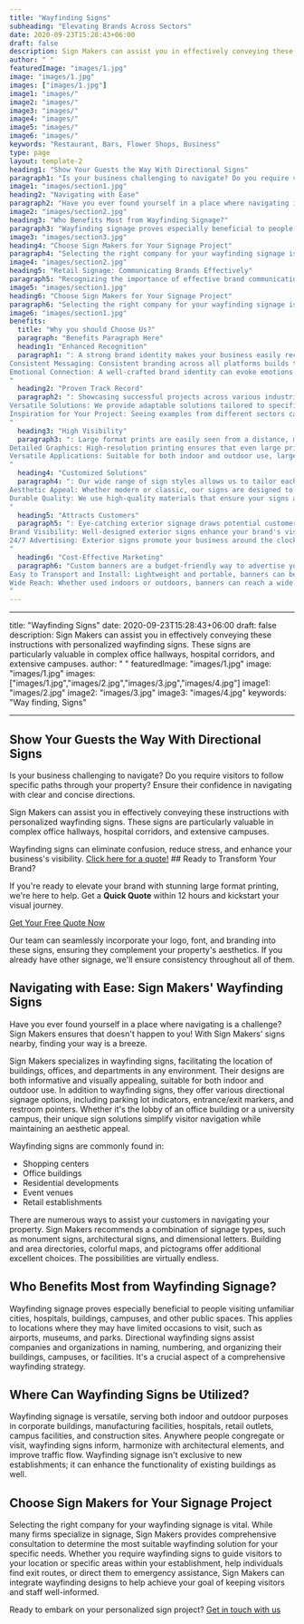 ```yaml
---
title: "Wayfinding Signs"
subheading: "Elevating Brands Across Sectors"
date: 2020-09-23T15:28:43+06:00
draft: false
description: Sign Makers can assist you in effectively conveying these instructions with personalized wayfinding signs. These signs are particularly valuable in complex office hallways, hospital corridors, and extensive campuses.
author: " "
featuredImage: "images/1.jpg"
image: "images/1.jpg"
images: ["images/1.jpg"]
image1: "images/"
image2: "images/"
image3: "images/"
image4: "images/"
image5: "images/"
image6: "images/"
keywords: "Restaurant, Bars, Flower Shops, Business"
type: page
layout: template-2
heading1: "Show Your Guests the Way With Directional Signs"
paragraph1: "Is your business challenging to navigate? Do you require visitors to follow specific paths through your property? Ensure their confidence in navigating with clear and concise directions.Sign Makers can assist you in effectively conveying these instructions with personalized wayfinding signs. These signs are particularly valuable in complex office hallways, hospital corridors, and extensive campuses. Wayfinding signs can eliminate confusion, reduce stress, and enhance your business's visibility."
image1: "images/section1.jpg"
heading2: "Navigating with Ease"
paragraph2: "Have you ever found yourself in a place where navigating is a challenge? Sign Makers ensures that doesn't happen to you! With Sign Makers' signs nearby, finding your way is a breeze. Sign Makers specializes in wayfinding signs, facilitating the location of buildings, offices, and departments in any environment. Their designs are both informative and visually appealing, suitable for both indoor and outdoor use. In addition to wayfinding signs, they offer various directional signage options, including parking lot indicators, entrance/exit markers, and restroom pointers. Whether it's the lobby of an office building or a university campus, their unique sign solutions simplify visitor navigation while maintaining an aesthetic appeal."
image2: "images/section2.jpg"
heading3: "Who Benefits Most from Wayfinding Signage?"
paragraph3: "Wayfinding signage proves especially beneficial to people visiting unfamiliar cities, hospitals, buildings, campuses, and other public spaces. This applies to locations where they may have limited occasions to visit, such as airports, museums, and parks. Directional wayfinding signs assist companies and organizations in naming, numbering, and organizing their buildings, campuses, or facilities. It's a crucial aspect of a comprehensive wayfinding strategy."
image3: "images/section3.jpg"
heading4: "Choose Sign Makers for Your Signage Project"
paragraph4: "Selecting the right company for your wayfinding signage is vital. While many firms specialize in signage, Sign Makers provides comprehensive consultation to determine the most suitable wayfinding solution for your specific needs. Whether you require wayfinding signs to guide visitors to your location or specific areas within your establishment, help individuals find exit routes, or direct them to emergency assistance, Sign Makers can integrate wayfinding designs to help achieve your goal of keeping visitors and staff well-informed."
image4: "images/section2.jpg"
heading5: "Retail Signage: Communicating Brands Effectively"
paragraph5: "Recognizing the importance of effective brand communication to the public, The Sign Makers has collaborated with individual retailers and national chains. Our experience informs future consultations, allowing us to extend our expertise to enhance your brand consistently. Continued investment in the latest sign-making technology and production techniques ensures the faithful retention of brand identity. Our services include feature signs, digitally printed wallpaper, murals, digital art, vinyl graphics, floor graphics, poster frames, and planning applications."
image5: "images/section1.jpg"
heading6: "Choose Sign Makers for Your Signage Project"
paragraph6: "Selecting the right company for your wayfinding signage is vital. While many firms specialize in signage, Sign Makers provides comprehensive consultation to determine the most suitable wayfinding solution for your specific needs. Whether you require wayfinding signs to guide visitors to your location or specific areas within your establishment, help individuals find exit routes, or direct them to emergency assistance, Sign Makers can integrate wayfinding designs to help achieve your goal of keeping visitors and staff well-informed."
image6: "images/section1.jpg"
benefits:
  title: "Why you should Choose Us?"
  paragraph: "Benefits Paragraph Here"
  heading1: "Enhanced Recognition"
  paragraph1: ": A strong brand identity makes your business easily recognizable, helping you stand out in a crowded market.
Consistent Messaging: Consistent branding across all platforms builds trust and loyalty among your customers.
Emotional Connection: A well-crafted brand identity can evoke emotions and create a deeper connection with your audience.
"
  heading2: "Proven Track Record"
  paragraph2: ": Showcasing successful projects across various industries demonstrates our experience and reliability.
Versatile Solutions: We provide adaptable solutions tailored to specific industry needs, ensuring your signage aligns perfectly with your business goals.
Inspiration for Your Project: Seeing examples from different sectors can inspire innovative ideas for your own signage needs.
"
  heading3: "High Visibility"
  paragraph3: ": Large format prints are easily seen from a distance, making them perfect for attracting attention in busy areas.
Detailed Graphics: High-resolution printing ensures that even large prints have crisp, clear details, enhancing your brand's image.
Versatile Applications: Suitable for both indoor and outdoor use, large format prints can be used for various purposes, from advertisements to decorative art.
"
  heading4: "Customized Solutions"
  paragraph4: ": Our wide range of sign styles allows us to tailor each sign to your specific brand needs and preferences.
Aesthetic Appeal: Whether modern or classic, our signs are designed to enhance your business's visual appeal and complement your overall brand aesthetic.
Durable Quality: We use high-quality materials that ensure your signs are durable and long-lasting, providing excellent value for your investment.
"
  heading5: "Attracts Customers"
  paragraph5: ": Eye-catching exterior signage draws potential customers into your business, increasing foot traffic and sales.
Brand Visibility: Well-designed exterior signs enhance your brand's visibility, making it easy for customers to find you.
24/7 Advertising: Exterior signs promote your business around the clock, providing continuous advertising without ongoing costs.
"
  heading6: "Cost-Effective Marketing"
  paragraph6: "Custom banners are a budget-friendly way to advertise your business, events, or promotions.
Easy to Transport and Install: Lightweight and portable, banners can be easily transported and set up, making them ideal for temporary displays or events.
Wide Reach: Whether used indoors or outdoors, banners can reach a wide audience, increasing brand awareness and engagement.
"
---
```

---
title: "Wayfinding Signs"
date: 2020-09-23T15:28:43+06:00
draft: false
description: Sign Makers can assist you in effectively conveying these instructions with personalized wayfinding signs. These signs are particularly valuable in complex office hallways, hospital corridors, and extensive campuses.
author: " "
featuredImage: "images/1.jpg"
image: "images/1.jpg"
images: ["images/1.jpg","images/2.jpg","images/3.jpg","images/4.jpg"]
image1: "images/2.jpg"
image2: "images/3.jpg"
image3: "images/4.jpg"
keywords: "Way finding, Signs"

---

## Show Your Guests the Way With Directional Signs

Is your business challenging to navigate? Do you require visitors to follow specific paths through your property? Ensure their confidence in navigating with clear and concise directions.

Sign Makers can assist you in effectively conveying these instructions with personalized wayfinding signs. These signs are particularly valuable in complex office hallways, hospital corridors, and extensive campuses.

Wayfinding signs can eliminate confusion, reduce stress, and enhance your business's visibility. [Click here for a quote!](#) ## Ready to Transform Your Brand?

If you're ready to elevate your brand with stunning large format printing, we're here to help. Get a **Quick Quote** within 12 hours and kickstart your visual journey.

[Get Your Free Quote Now](/book-consultation/)

Our team can seamlessly incorporate your logo, font, and branding into these signs, ensuring they complement your property's aesthetics. If you already have other signage, we'll ensure consistency throughout all of them.

## Navigating with Ease: Sign Makers' Wayfinding Signs

Have you ever found yourself in a place where navigating is a challenge? Sign Makers ensures that doesn't happen to you! With Sign Makers' signs nearby, finding your way is a breeze.

Sign Makers specializes in wayfinding signs, facilitating the location of buildings, offices, and departments in any environment. Their designs are both informative and visually appealing, suitable for both indoor and outdoor use. In addition to wayfinding signs, they offer various directional signage options, including parking lot indicators, entrance/exit markers, and restroom pointers. Whether it's the lobby of an office building or a university campus, their unique sign solutions simplify visitor navigation while maintaining an aesthetic appeal.

Wayfinding signs are commonly found in:
- Shopping centers
- Office buildings
- Residential developments
- Event venues
- Retail establishments

There are numerous ways to assist your customers in navigating your property. Sign Makers recommends a combination of signage types, such as monument signs, architectural signs, and dimensional letters. Building and area directories, colorful maps, and pictograms offer additional excellent choices. The possibilities are virtually endless.

## Who Benefits Most from Wayfinding Signage?

Wayfinding signage proves especially beneficial to people visiting unfamiliar cities, hospitals, buildings, campuses, and other public spaces. This applies to locations where they may have limited occasions to visit, such as airports, museums, and parks. Directional wayfinding signs assist companies and organizations in naming, numbering, and organizing their buildings, campuses, or facilities. It's a crucial aspect of a comprehensive wayfinding strategy.

## Where Can Wayfinding Signs be Utilized?

Wayfinding signage is versatile, serving both indoor and outdoor purposes in corporate buildings, manufacturing facilities, hospitals, retail outlets, campus facilities, and construction sites. Anywhere people congregate or visit, wayfinding signs inform, harmonize with architectural elements, and improve traffic flow. Wayfinding signage isn't exclusive to new establishments; it can enhance the functionality of existing buildings as well.

## Choose Sign Makers for Your Signage Project

Selecting the right company for your wayfinding signage is vital. While many firms specialize in signage, Sign Makers provides comprehensive consultation to determine the most suitable wayfinding solution for your specific needs. Whether you require wayfinding signs to guide visitors to your location or specific areas within your establishment, help individuals find exit routes, or direct them to emergency assistance, Sign Makers can integrate wayfinding designs to help achieve your goal of keeping visitors and staff well-informed.

Ready to embark on your personalized sign project? [Get in touch with us](/contact)

